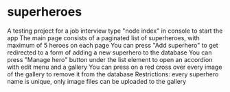 # superheroes
 A testing project for a job interview
 type "node index" in console to start the app
 The main page consists of a paginated list of superheroes, with maximum of 5 heroes on each page
 You can press "Add superhero" to get redirected to a form of adding a new superhero to the database
 You can press "Manage hero" button under the list element to open an accordion with edit menu and a gallery
 You can press on a red cross over every image of the gallery to remove it from the database
 Restrictions: every superhero name is unique, only image files can be uploaded to the gallery
